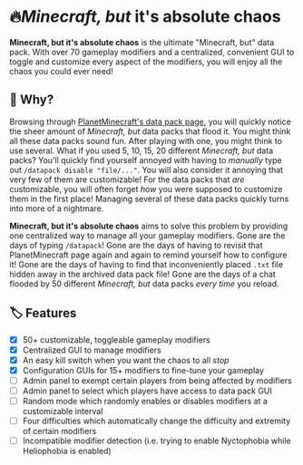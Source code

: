 # 🔥*Minecraft, but* it's absolute chaos
**Minecraft, but it's absolute chaos** is the ultimate "Minecraft, but" data pack. With over 70 gameplay modifiers and a centralized, convenient GUI to toggle and customize every aspect of the modifiers, you will enjoy all the chaos you could ever need!

## 🤔 Why?
Browsing through [PlanetMinecraft's data pack page](https://www.planetminecraft.com/data-packs/), you will quickly notice the sheer amount of *Minecraft, but* data packs that flood it. You might think all these data packs sound fun. After playing with one, you might think to use several. What if you used 5, 10, 15, 20 different *Minecraft, but* data packs? You'll quickly find yourself annoyed with having to *manually* type out `/datapack disable "file/..."`. You will also consider it annoying that very few of them are customizable! For the data packs that *are* customizable, you will often forget *how* you were supposed to customize them in the first place! Managing several of these data packs quickly turns into more of a nightmare.

**Minecraft, but it's absolute chaos** aims to solve this problem by providing one centralized way to manage all your gameplay modifiers. Gone are the days of typing `/datapack`! Gone are the days of having to revisit that PlanetMinecraft page again and again to remind yourself how to configure it! Gone are the days of having to find that inconveniently placed `.txt` file hidden away in the archived data pack file! Gone are the days of a chat flooded by 50 different *Minecraft, but* data packs *every time* you reload.

## 🏷️ Features
- [x] 50+ customizable, toggleable gameplay modifiers
- [x] Centralized GUI to manage modifiers
- [x] An easy kill switch when you want the chaos to all *stop*
- [x] Configuration GUIs for 15+ modifiers to fine-tune your gameplay
- [ ] Admin panel to exempt certain players from being affected by modifiers
- [ ] Admin panel to select which players have access to data pack GUI
- [ ] Random mode which randomly enables or disables modifiers at a customizable interval
- [ ] Four difficulties which automatically change the difficulty and extremity of certain modifiers
- [ ] Incompatible modifier detection (i.e. trying to enable Nyctophobia while Heliophobia is enabled)